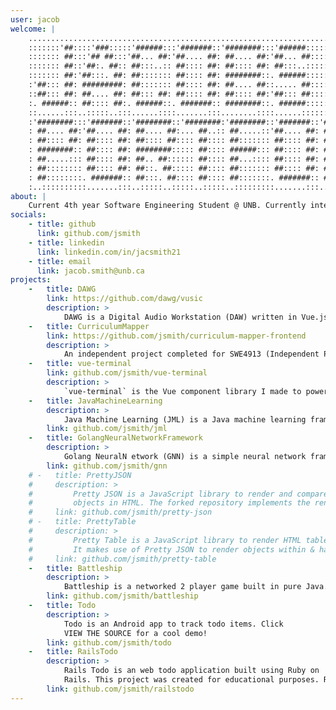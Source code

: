 ```yaml
---
user: jacob
welcome: |
    ............................................................................................
    :::::::'##::::'###:::::'######:::'#######::'########:::'######::::::::::::::::::::::::::::::
    ::::::: ##:::'## ##:::'##... ##:'##.... ##: ##.... ##:'##... ##:::::::::::::::::::::::::::::
    ::::::: ##::'##:. ##:: ##:::..:: ##:::: ##: ##:::: ##: ##:::..::::::::::::::::::::::::::::::
    ::::::: ##:'##:::. ##: ##::::::: ##:::: ##: ########::. ######::::::::::::::::::::::::::::::
    :'##::: ##: #########: ##::::::: ##:::: ##: ##.... ##::..... ##:::::::::::::::::::::::::::::
    ::##::: ##: ##.... ##: ##::: ##: ##:::: ##: ##:::: ##:'##::: ##:::::::::::::::::::::::::::::
    :. ######:: ##:::: ##:. ######::. #######:: ########::. ######::::::::::::::::::::::::::::::
    ::......:::..:::::..:::......::::.......:::........::::......:::::::::::::::::::::::::::::::
    :'########:::'#######::'########::'########:'########::'#######::'##:::::::'####::'#######::
    : ##.... ##:'##.... ##: ##.... ##:... ##..:: ##.....::'##.... ##: ##:::::::. ##::'##.... ##:
    : ##:::: ##: ##:::: ##: ##:::: ##:::: ##:::: ##::::::: ##:::: ##: ##:::::::: ##:: ##:::: ##:
    : ########:: ##:::: ##: ########::::: ##:::: ######::: ##:::: ##: ##:::::::: ##:: ##:::: ##:
    : ##.....::: ##:::: ##: ##.. ##:::::: ##:::: ##...:::: ##:::: ##: ##:::::::: ##:: ##:::: ##:
    : ##:::::::: ##:::: ##: ##::. ##::::: ##:::: ##::::::: ##:::: ##: ##:::::::: ##:: ##:::: ##:
    : ##::::::::. #######:: ##:::. ##:::: ##:::: ##:::::::. #######:: ########:'####:. #######::
    :..::::::::::.......:::..:::::..:::::..:::::..:::::::::.......:::........::....:::.......:::
about: |
    Current 4th year Software Engineering Student @ UNB. Currently interning @ Eigen Innovations as a Machine Learning Engineer. I also enjoy doing frontend stuff :)
socials:
    - title: github
      link: github.com/jsmith
    - title: linkedin
      link: linkedin.com/in/jacsmith21
    - title: email
      link: jacob.smith@unb.ca
projects:
    -   title: DAWG
        link: https://github.com/dawg/vusic
        description: >
            DAWG is a Digital Audio Workstation (DAW) written in Vue.js. The project is in active development as part of my Senior Design (Capstone) project. DAWG will feature an improved UI/UX (relative to current state-of-the-art DAWs), a real-time collaboration system, and a bit machine learning sprinkled on top for vocal extraction and piano note transcription.
    -   title: CurriculumMapper
        link: https://github.com/jsmith/curriculum-mapper-frontend
        description: >
            An independent project completed for SWE4913 (Independent Project). Curriculum Mapper is an online system that manages university curriculums. This project uses Vue, d3, Flask, MongoDB, and a whole bunch of other cool technology. See https://serene-lovelace-d0079e.netlify.com/#/prerequisites for a cool prerequisite graph (give the server a second to boot up).
    -   title: vue-terminal
        link: github.com/jsmith/vue-terminal
        description: >
            `vue-terminal` is the Vue component library I made to power this website. It tries its best to mimic a regular zsh shell (tab completion, simple commands, etc.).
    -   title: JavaMachineLearning
        description: >
            Java Machine Learning (JML) is a Java machine learning framework built for CS6735 (Machine Learning and Data Mining). It implements several different machine learning algorithms. JML's only dependency is for logging.
        link: github.com/jsmith/jml
    -   title: GolangNeuralNetworkFramework
        description: >
            Golang NeuralN etwork (GNN) is a simple neural network framework. I built GNN for educational purposes to better understand neural networks and golang! Its only dependencies exist to read CSVs and for logging purposes.
        link: github.com/jsmith/gnn
    # -   title: PrettyJSON
    #     description: >
    #         Pretty JSON is a JavaScript library to render and compare JSON
    #         objects in HTML. The forked repository implements the rendering and I implement the comparing! Pretty JSON makes use of backbone.js to help render objects.
    #     link: github.com/jsmith/pretty-json
    # -   title: PrettyTable
    #     description: >
    #         Pretty Table is a JavaScript library to render HTML tables.
    #         It makes use of Pretty JSON to render objects within & has a comparator mode that compares two tables.
    #     link: github.com/jsmith/pretty-table
    -   title: Battleship
        description: >
            Battleship is a networked 2 player game built in pure Java. Created with Tristan Tulkens for CS2043 (Software Engineering I). Somehow, its only dependency is SQLite.
        link: github.com/jsmith/battleship
    -   title: Todo
        description: >
            Todo is an Android app to track todo items. Click
            VIEW THE SOURCE for a cool demo!
        link: github.com/jsmith/todo
    -   title: RailsTodo
        description: >
            Rails Todo is an web todo application built using Ruby on
            Rails. This project was created for educational purposes. Ruby is neat.
        link: github.com/jsmith/railstodo
---
```




